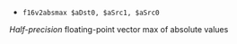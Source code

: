 * `f16v2absmax $aDst0, $aSrc1, $aSrc0`

*Half-precision* floating-point vector max of absolute values

